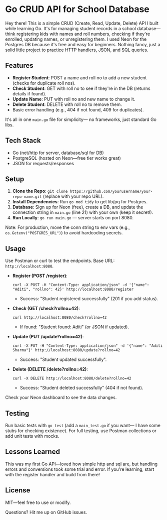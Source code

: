 # Go CRUD API for School Database

Hey there! This is a simple CRUD (Create, Read, Update, Delete) API I built while learning Go. It's for managing student records in a school database—think registering kids with names and roll numbers, checking if they're enrolled, updating names, or unregistering them. I used Neon for the Postgres DB because it's free and easy for beginners. Nothing fancy, just a solid little project to practice HTTP handlers, JSON, and SQL queries.

## Features
- **Register Student**: POST a name and roll no to add a new student (checks for duplicate roll nos).
- **Check Student**: GET with roll no to see if they're in the DB (returns details if found).
- **Update Name**: PUT with roll no and new name to change it.
- **Delete Student**: DELETE with roll no to remove them.
- Basic error handling (e.g., 404 if not found, 409 for duplicates).

It's all in one `main.go` file for simplicity— no frameworks, just standard Go libs.

## Tech Stack
- Go (net/http for server, database/sql for DB)
- PostgreSQL (hosted on Neon—free tier works great)
- JSON for requests/responses

## Setup
1. **Clone the Repo**: `git clone https://github.com/yourusername/your-repo-name.git` (replace with your repo URL).
2. **Install Dependencies**: Run `go mod tidy` to get lib/pq for Postgres.
3. **Database**: Sign up for Neon (free), create a DB, and update the connection string in `main.go` (line 21) with your own (keep it secret!).
4. **Run Locally**: `go run main.go` — server starts on port 8080.

Note: For production, move the conn string to env vars (e.g., `os.Getenv("POSTGRES_URL")`) to avoid hardcoding secrets.

## Usage
Use Postman or curl to test the endpoints. Base URL: `http://localhost:8080`.

- **Register (POST /register)**:
  ```
  curl -X POST -H "Content-Type: application/json" -d '{"name": "Aditi", "rollno": 42}' http://localhost:8080/register
  ```
  - Success: "Student registered successfully" (201 if you add status).

- **Check (GET /check?rollno=42)**:
  ```
  curl http://localhost:8080/check?rollno=42
  ```
  - If found: "Student found: Aditi" (or JSON if updated).

- **Update (PUT /update?rollno=42)**:
  ```
  curl -X PUT -H "Content-Type: application/json" -d '{"name": "Aditi Sharma"}' http://localhost:8080/update?rollno=42
  ```
  - Success: "Student updated successfully".

- **Delete (DELETE /delete?rollno=42)**:
  ```
  curl -X DELETE http://localhost:8080/delete?rollno=42
  ```
  - Success: "Student deleted successfully" (404 if not found).

Check your Neon dashboard to see the data changes.

## Testing
Run basic tests with `go test` (add a `main_test.go` if you want— I have some stubs for checking existence). For full testing, use Postman collections or add unit tests with mocks.

## Lessons Learned
This was my first Go API—loved how simple http and sql are, but handling errors and conversions took some trial and error. If you're learning, start with the register handler and build from there!

## License
MIT—feel free to use or modify.

Questions? Hit me up on GitHub issues.
